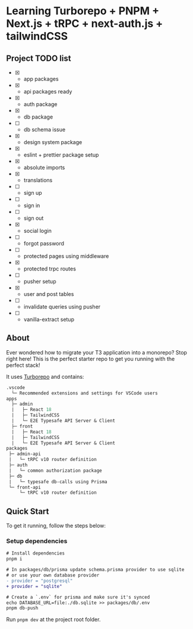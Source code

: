 # Learning Turborepo + PNPM + Next.js + tRPC + next-auth.js + tailwindCSS

## Project TODO list

- [x] - app packages
- [x] - api packages ready
- [x] - auth package
- [x] - db package
- [ ] - db schema issue
- [x] - design system package
- [x] - eslint + prettier package setup
- [x] - absolute imports
- [x] - translations
- [ ] - sign up
- [ ] - sign in
- [ ] - sign out
- [x] - social login
- [ ] - forgot password
- [ ] - protected pages using middleware
- [x] - protected trpc routes
- [ ] - pusher setup
- [x] - user and post tables
- [ ] - invalidate queries using pusher
- [ ] - vanilla-extract setup

## About

Ever wondered how to migrate your T3 application into a monorepo? Stop right here! This is the perfect starter repo to get you running with the perfect stack!

It uses [Turborepo](https://turborepo.org/) and contains:

```graphql
.vscode
  └─ Recommended extensions and settings for VSCode users
apps
  ├─ admin
  |   ├─ React 18
  |   ├─ TailwindCSS
  |   └─ E2E Typesafe API Server & Client
  ├─ front
  |   ├─ React 18
  |   ├─ TailwindCSS
  |   └─ E2E Typesafe API Server & Client
packages
 ├─ admin-api
 |   └─ tRPC v10 router definition
 ├─ auth
 |   └─ common authorization package
 ├─ db
 |   └─ typesafe db-calls using Prisma
 └─ front-api
     └─ tRPC v10 router definition
```

## Quick Start

To get it running, follow the steps below:

### Setup dependencies

```diff
# Install dependencies
pnpm i

# In packages/db/prisma update schema.prisma provider to use sqlite
# or use your own database provider
- provider = "postgresql"
+ provider = "sqlite"

# Create a `.env` for prisma and make sure it's synced
echo DATABASE_URL=file:./db.sqlite >> packages/db/.env
pnpm db-push
```

Run `pnpm dev` at the project root folder.
